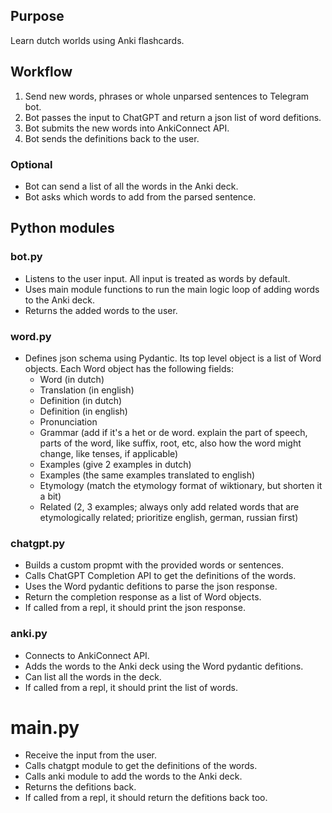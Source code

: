## Purpose 

Learn dutch worlds using Anki flashcards.

## Workflow

1. Send new words, phrases or whole unparsed sentences to Telegram bot.
2. Bot passes the input to ChatGPT and return a json list of word defitions.
3. Bot submits the new words into AnkiConnect API.
4. Bot sends the definitions back to the user.

### Optional

- Bot can send a list of all the words in the Anki deck.
- Bot asks which words to add from the parsed sentence.


## Python modules

### bot.py

- Listens to the user input. All input is treated as words by default.
- Uses main module functions to run the main logic loop of adding words to the Anki deck.
- Returns the added words to the user.

### word.py

- Defines json schema using Pydantic. Its top level object is a list of Word objects. Each Word object has the following fields:
    - Word (in dutch)
    - Translation (in english)
    - Definition (in dutch)
    - Definition (in english)
    - Pronunciation
    - Grammar (add if it's a het or de word. explain the part of speech, parts of the word, like suffix, root, etc, also how the word might change, like tenses, if applicable)
    - Examples (give 2 examples in dutch)
    - Examples (the same examples translated to english)
    - Etymology (match the etymology format of wiktionary, but shorten it a bit)
    - Related (2, 3 examples; always only add related words that are etymologically related; prioritize english, german, russian first)


### chatgpt.py

- Builds a custom propmt with the provided words or sentences.
- Calls ChatGPT Completion API to get the definitions of the words.
- Uses the Word pydantic defitions to parse the json response.
- Return the completion response as a list of Word objects.
- If called from a repl, it should print the json response.

### anki.py

- Connects to AnkiConnect API.
- Adds the words to the Anki deck using the Word pydantic defitions.
- Can list all the words in the deck.
- If called from a repl, it should print the list of words.

# main.py

- Receive the input from the user.
- Calls chatgpt module to get the definitions of the words.
- Calls anki module to add the words to the Anki deck.
- Returns the defitions back.
- If called from a repl, it should return the defitions back too.
